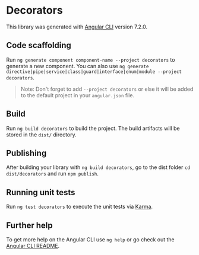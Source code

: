 # Decorators

This library was generated with [Angular CLI](https://github.com/angular/angular-cli) version 7.2.0.

## Code scaffolding

Run `ng generate component component-name --project decorators` to generate a new component. You can also use `ng generate directive|pipe|service|class|guard|interface|enum|module --project decorators`.
> Note: Don't forget to add `--project decorators` or else it will be added to the default project in your `angular.json` file. 

## Build

Run `ng build decorators` to build the project. The build artifacts will be stored in the `dist/` directory.

## Publishing

After building your library with `ng build decorators`, go to the dist folder `cd dist/decorators` and run `npm publish`.

## Running unit tests

Run `ng test decorators` to execute the unit tests via [Karma](https://karma-runner.github.io).

## Further help

To get more help on the Angular CLI use `ng help` or go check out the [Angular CLI README](https://github.com/angular/angular-cli/blob/master/README.md).

